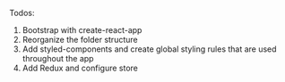 Todos: 

1. Bootstrap with create-react-app
2. Reorganize the folder structure 
3. Add styled-components and create global styling rules that are used throughout the app
4. Add Redux and configure store 
